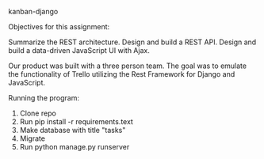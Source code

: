 kanban-django

Objectives for this assignment:

Summarize the REST architecture. Design and build a REST API. Design and build a data-driven JavaScript UI with Ajax.

Our product was built with a three person team. The goal was to emulate the functionality of Trello utilizing the Rest Framework for Django and JavaScript.

Running the program:

1. Clone repo
2. Run pip install -r requirements.text
3. Make database with title "tasks"
4. Migrate
5. Run python manage.py runserver
